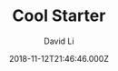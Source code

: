 ---
title: Cool Starter
github: https://github.com/FriendlyUser/vuepress-theme-cool-starter
demo: https://friendlyuser.github.io/vuepress-theme-cool-starter/#disclaimer
author: David Li
ssg:
  - Vuepress
cms:
  - Markdown
date: 2018-11-12T21:46:46.000Z
description: Starter project for vuepress theme cool
draft: false
publish_date: '2018-11-12T21:46:46Z'
update_date: '2021-01-05T01:57:19Z'
github_star: 72
github_fork: 35
---